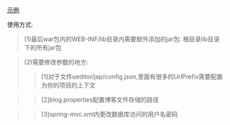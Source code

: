 [示例](http://www.geekgao.top/PersonalBlog)

使用方式:
>(1)最后war包内的WEB-INF/lib目录内需要额外添加的jar包: 根目录lib目录下的所有jar包

>(2)需要修改参数的地方:
>>[1]对于文件ueditor/jsp/config.json,里面有很多的UrlPrefix需要配置为你的项目的上下文

>>[2]blog.properties配置博客文件存储的路径

>>[3]spring-mvc.xml内更改数据库访问的用户名密码
